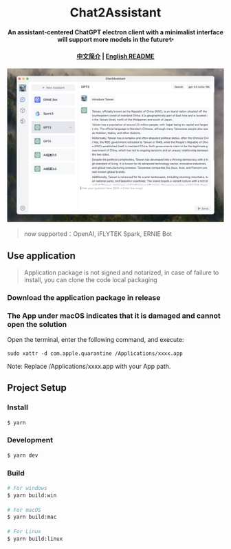 <h1 align="center">Chat2Assistant</h1>
<h4 align="center">
An assistant-centered ChatGPT electron client with a minimalist interface will support more models in the future✨
</h4>

<h4 align="center">

[中文简介](README-zh.md) | [English README](README.md)

</h4>

![demo](/demo/demo.png)

> now supported：OpenAI, iFLYTEK Spark, ERNIE Bot

## Use application

> Application package is not signed and notarized, in case of failure to install, you can clone the code local packaging

### Download the application package in release

### The App under macOS indicates that it is damaged and cannot open the solution

Open the terminal, enter the following command, and execute:

`sudo xattr -d com.apple.quarantine /Applications/xxxx.app`

Note: Replace /Applications/xxxx.app with your App path.

## Project Setup

### Install

```bash
$ yarn
```

### Development

```bash
$ yarn dev
```

### Build

```bash
# For windows
$ yarn build:win

# For macOS
$ yarn build:mac

# For Linux
$ yarn build:linux
```
